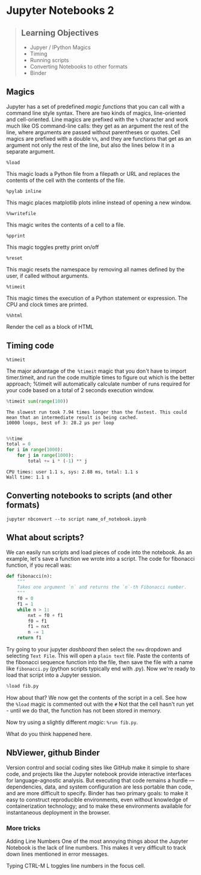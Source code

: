 # Jupyter Notebooks 2

> ## Learning Objectives
>
> *   Jupyer / IPython Magics
> *   Timing
> *   Running scripts
> *   Converting Notebooks to other formats
> *   Binder


## Magics

Jupyter has a set of predefined _magic functions_ that you can call with a command line style syntax. There are two kinds of magics, line-oriented and cell-oriented. Line magics are prefixed with the `%` character and work much like OS command-line calls: they get as an argument the rest of the line, where arguments are passed without parentheses or quotes. Cell magics are prefixed with a double `%%`, and they are functions that get as an argument not only the rest of the line, but also the lines below it in a separate argument.

    %load 

This magic loads a Python file from a filepath or URL and replaces the contents of the cell with the contents of the file.
    
    %pylab inline
    
This magic places matplotlib plots inline instead of opening a new window.

    %%writefile

This magic writes the contents of a cell to a file.

    %pprint

This magic toggles pretty print on/off

    %reset

This magic resets the namespace by removing all names defined by the user, if called without arguments.

    %timeit

This magic times the execution of a Python statement or expression. The CPU and clock times are printed.

    %%html

Render the cell as a block of HTML

## Timing code

    %timeit

The major advantage of the` %timeit` magic that you don't have to import timer.timeit, and run the code multiple times to figure out which is the better approach; %timeit will automatically calculate number of runs required for your code based on a total of 2 seconds execution window.


```python
%timeit sum(range(100))
```
```
The slowest run took 7.94 times longer than the fastest. This could mean that an intermediate result is being cached.
10000 loops, best of 3: 28.2 µs per loop
```

```python

%%time
total = 0
for i in range(1000):
    for j in range(1000):
        total += i * (-1) ** j
```

```
CPU times: user 1.1 s, sys: 2.88 ms, total: 1.1 s
Wall time: 1.1 s
```

## Converting notebooks to scripts (and other formats)

    jupyter nbconvert --to script name_of_notebook.ipynb



## What about scripts?

We can easily run scripts and load pieces of code into the notebook. As an example, let's save a function we wrote into a script. The  code for fibonacci function, if you recall was:

```python
def fibonacci(n):
    """
    Takes one argument `n` and returns the `n`-th Fibonacci number.
    """
    f0 = 0
    f1 = 1
    while n > 1:
        nxt = f0 + f1
        f0 = f1
        f1 = nxt
        n -= 1
    return f1
```
Try going to your jupyter _dashboard_ then select the `new` dropdown and selecting `Text File`. This will open a `plain text` file. Paste the contents of the fibonacci sequence function into the file, then save the file with a name like `fibonacci.py` (python scripts typically end with .py). Now we're ready to load that script into a Jupyter session. 

```python
%load fib.py
```

How about that? We now get the contents of the script in a cell. See how the `%load` magic is commented out with the `#` Not that the cell hasn't run yet - until we do that, the function has not been stored in memory.

Now try using a slightly different _magic_: `%run fib.py`.

What do you think happened here. 


## NbViewer, github Binder

Version control and social coding sites like GitHub make it simple to share code, and projects like the Jupyter notebook provide interactive interfaces for language-agnostic analysis. But executing that code remains a hurdle — dependencies, data, and system configuration are less portable than code, and are more difficult to specify. Binder has two primary goals: to make it easy to construct reproducible environments, even without knowledge of containerization technology; and to make these environments available for instantaneous deployment in the browser.



### More tricks

Adding Line Numbers
One of the most annoying things about the Jupyter Notebook is the lack of line numbers. This makes it very difficult to track down lines mentioned in error messages.

Typing CTRL-M L toggles line numbers in the focus cell.
